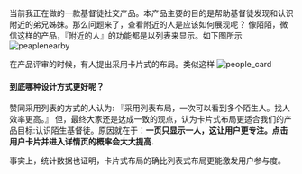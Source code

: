 当前我正在做的一款基督徒社交产品。本产品主要的目的是帮助基督徒发现和认识附近的弟兄姊妹。那么问题来了，查看附近的人是应该如何展现呢？
像陌陌，微信这样的产品，『附近的人』的功能都是以列表来显示。如下图所示
![peaplenearby](https://github.com/che3vinci/che3vinci.github.io/blob/master/_posts/media/20151226_peoplenearby.png?raw=true)

在产品评审的时候，有人提出采用卡片式的布局。类似这样
![people_card](https://raw.githubusercontent.com/che3vinci/che3vinci.github.io/master/_posts/media/20151226_peoplenearby_card.png)

#### 到底哪种设计方式更好呢？
赞同采用列表的方式的人认为:  『采用列表布局，一次可以看到多个陌生人。找人效率更高。』  但，最终大家还是达成一致的观点，认为卡片式布局更适合我们的产品目标:认识陌生基督徒。原因就在于：**一页只显示一人，这让用户更专注。点击用户卡片并进入详情页的概率会大大提高.**

事实上，统计数据也证明，卡片式布局的确比列表式布局更能激发用户参与度。


